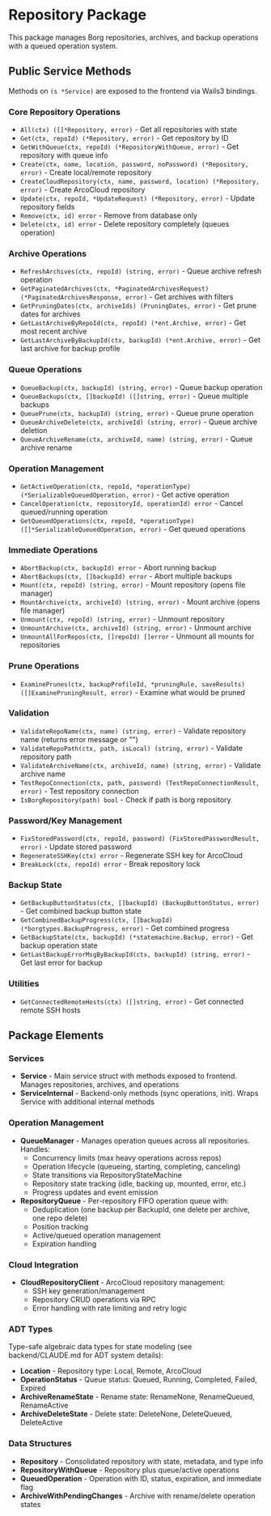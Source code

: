 # Repository Package

This package manages Borg repositories, archives, and backup operations with a queued operation system.

## Public Service Methods

Methods on `(s *Service)` are exposed to the frontend via Wails3 bindings.

### Core Repository Operations
- `All(ctx) ([]*Repository, error)` - Get all repositories with state
- `Get(ctx, repoId) (*Repository, error)` - Get repository by ID
- `GetWithQueue(ctx, repoId) (*RepositoryWithQueue, error)` - Get repository with queue info
- `Create(ctx, name, location, password, noPassword) (*Repository, error)` - Create local/remote repository
- `CreateCloudRepository(ctx, name, password, location) (*Repository, error)` - Create ArcoCloud repository
- `Update(ctx, repoId, *UpdateRequest) (*Repository, error)` - Update repository fields
- `Remove(ctx, id) error` - Remove from database only
- `Delete(ctx, id) error` - Delete repository completely (queues operation)

### Archive Operations
- `RefreshArchives(ctx, repoId) (string, error)` - Queue archive refresh operation
- `GetPaginatedArchives(ctx, *PaginatedArchivesRequest) (*PaginatedArchivesResponse, error)` - Get archives with filters
- `GetPruningDates(ctx, archiveIds) (PruningDates, error)` - Get prune dates for archives
- `GetLastArchiveByRepoId(ctx, repoId) (*ent.Archive, error)` - Get most recent archive
- `GetLastArchiveByBackupId(ctx, backupId) (*ent.Archive, error)` - Get last archive for backup profile

### Queue Operations
- `QueueBackup(ctx, backupId) (string, error)` - Queue backup operation
- `QueueBackups(ctx, []backupId) ([]string, error)` - Queue multiple backups
- `QueuePrune(ctx, backupId) (string, error)` - Queue prune operation
- `QueueArchiveDelete(ctx, archiveId) (string, error)` - Queue archive deletion
- `QueueArchiveRename(ctx, archiveId, name) (string, error)` - Queue archive rename

### Operation Management
- `GetActiveOperation(ctx, repoId, *operationType) (*SerializableQueuedOperation, error)` - Get active operation
- `CancelOperation(ctx, repositoryId, operationId) error` - Cancel queued/running operation
- `GetQueuedOperations(ctx, repoId, *operationType) ([]*SerializableQueuedOperation, error)` - Get queued operations

### Immediate Operations
- `AbortBackup(ctx, backupId) error` - Abort running backup
- `AbortBackups(ctx, []backupId) error` - Abort multiple backups
- `Mount(ctx, repoId) (string, error)` - Mount repository (opens file manager)
- `MountArchive(ctx, archiveId) (string, error)` - Mount archive (opens file manager)
- `Unmount(ctx, repoId) (string, error)` - Unmount repository
- `UnmountArchive(ctx, archiveId) (string, error)` - Unmount archive
- `UnmountAllForRepos(ctx, []repoId) []error` - Unmount all mounts for repositories

### Prune Operations
- `ExaminePrunes(ctx, backupProfileId, *pruningRule, saveResults) ([]ExaminePruningResult, error)` - Examine what would be pruned

### Validation
- `ValidateRepoName(ctx, name) (string, error)` - Validate repository name (returns error message or "")
- `ValidateRepoPath(ctx, path, isLocal) (string, error)` - Validate repository path
- `ValidateArchiveName(ctx, archiveId, name) (string, error)` - Validate archive name
- `TestRepoConnection(ctx, path, password) (TestRepoConnectionResult, error)` - Test repository connection
- `IsBorgRepository(path) bool` - Check if path is borg repository

### Password/Key Management
- `FixStoredPassword(ctx, repoId, password) (FixStoredPasswordResult, error)` - Update stored password
- `RegenerateSSHKey(ctx) error` - Regenerate SSH key for ArcoCloud
- `BreakLock(ctx, repoId) error` - Break repository lock

### Backup State
- `GetBackupButtonStatus(ctx, []backupId) (BackupButtonStatus, error)` - Get combined backup button state
- `GetCombinedBackupProgress(ctx, []backupId) (*borgtypes.BackupProgress, error)` - Get combined progress
- `GetBackupState(ctx, backupId) (*statemachine.Backup, error)` - Get backup operation state
- `GetLastBackupErrorMsgByBackupId(ctx, backupId) (string, error)` - Get last error for backup

### Utilities
- `GetConnectedRemoteHosts(ctx) ([]string, error)` - Get connected remote SSH hosts

## Package Elements

### Services
- **Service** - Main service struct with methods exposed to frontend. Manages repositories, archives, and operations
- **ServiceInternal** - Backend-only methods (sync operations, init). Wraps Service with additional internal methods

### Operation Management
- **QueueManager** - Manages operation queues across all repositories. Handles:
  - Concurrency limits (max heavy operations across repos)
  - Operation lifecycle (queueing, starting, completing, canceling)
  - State transitions via RepositoryStateMachine
  - Repository state tracking (idle, backing up, mounted, error, etc.)
  - Progress updates and event emission
- **RepositoryQueue** - Per-repository FIFO operation queue with:
  - Deduplication (one backup per BackupId, one delete per archive, one repo delete)
  - Position tracking
  - Active/queued operation management
  - Expiration handling

### Cloud Integration
- **CloudRepositoryClient** - ArcoCloud repository management:
  - SSH key generation/management
  - Repository CRUD operations via RPC
  - Error handling with rate limiting and retry logic

### ADT Types
Type-safe algebraic data types for state modeling (see backend/CLAUDE.md for ADT system details):
- **Location** - Repository type: Local, Remote, ArcoCloud
- **OperationStatus** - Queue status: Queued, Running, Completed, Failed, Expired
- **ArchiveRenameState** - Rename state: RenameNone, RenameQueued, RenameActive
- **ArchiveDeleteState** - Delete state: DeleteNone, DeleteQueued, DeleteActive

### Data Structures
- **Repository** - Consolidated repository with state, metadata, and type info
- **RepositoryWithQueue** - Repository plus queue/active operations
- **QueuedOperation** - Operation with ID, status, expiration, and immediate flag
- **ArchiveWithPendingChanges** - Archive with rename/delete operation states
